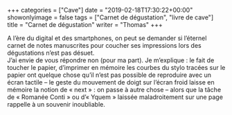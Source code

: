 +++
categories = ["Cave"]
date = "2019-02-18T17:30:22+00:00"
showonlyimage = false
tags = ["Carnet de dégustation", "livre de cave"]
title = "Carnet de dégustation"
writer = "Thomas"
+++

A l’ère du digital et des smartphones, on peut se demander si l’éternel carnet de notes manuscrites pour coucher ses impressions lors des dégustations n’est pas désuet.  
J’ai envie de vous répondre non (pour ma part). Je m’explique : le fait de toucher le papier, d’imprimer en mémoire les courbes du stylo tracées sur le papier ont quelque chose qu’il n’est pas possible de reproduire avec un écran tactile – le geste du mouvement de doigt sur l’écran froid laisse en mémoire la notion de « next » : on passe à autre chose – alors que la tâche de « Romanée Conti » ou d’« Yquem » laissée maladroitement sur une page rappelle à un souvenir inoubliable.